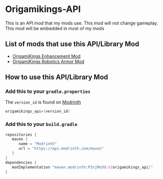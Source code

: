 # Origamikings-API

This is an API mod that my mods use. This mod will not change gameplay. This mod will be embedded in most of my mods

## List of mods that use this API/Library Mod

- [OrigamiKings Enhancement Mod](https://modrinth.com/mod/origamikings-enhancement-mod)
- [OrigamiKings Robotics Armor Mod](https://modrinth.com/mod/origamikings-robotics-armor-mod)

## How to use this API/Library Mod

### Add this to your `gradle.properties`

The `version_id` is found on [Modrinth](https://modrinth.com/mod/origamikings-api/versions)

```gradle
origamikings_api=(version_id)
```

### Add this to your `build.gradle`

 ```gradle
 repositories {
    maven {
       name = "Modrinth"
       url = "https://api.modrinth.com/maven"
    }
}
dependencies {
    modImplementation "maven.modrinth:P3sjMa3U:${origamikings_api}"
}
 ```
